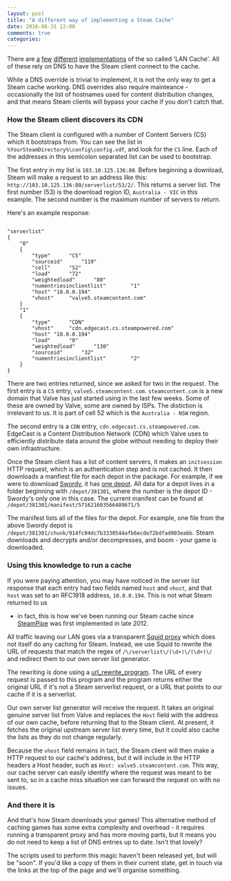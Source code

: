 ```yaml
---
layout: post
title: "A different way of implementing a Steam Cache"
date: 2016-06-31 12:00
comments: true
categories: 
---
```


There are [a](https://github.com/bntjah/lancache/) [few](https://github.com/wolrah/lancache) [different](https://github.com/multiplay/lancache/) [implementations](https://github.com/ti-mo/ansible-lanparty) of the so called 'LAN Cache'. 
All of these rely on DNS to have the Steam client connect to the cache. 

While a DNS override is trivial to implement, it is not the only way to get
a Steam cache working. DNS overrides also require mainteance - occasionally
the list of hostnames used for content distribution changes, and that means
Steam clients will bypass your cache if you don't catch that.

### How the Steam client discovers its CDN

The Steam client is configured with a number of Content Servers (CS) which
it bootstraps from. You can see the list in 
`%YourSteamDirectory%\config\config.vdf`, and look for the `CS` line. 
Each of the addresses in this semicolon separated list can be used to
bootstrap. 

The first entry in my list is `103.10.125.136:80`. Before beginning a
download, Steam will make a request to an address like this:
`http://103.10.125.136:80/serverlist/53/2/`. This returns a server list.
The first number (53) is the download region ID, `Australia - VIC` in
this example. The second number is the maximum number of servers to
return.

Here's an example response:

```

"serverlist"
{
	"0"
	{
		"type"		"CS"
		"sourceid"		"119"
		"cell"		"52"
		"load"		"72"
		"weightedload"		"80"
		"numentriesinclientlist"		"1"
		"host" "10.0.0.194"
		"vhost"		"valve5.steamcontent.com"
	}
	"1"
	{
		"type"		"CDN"
		"vhost"		"cdn.edgecast.cs.steampowered.com"
		"host" "10.0.0.194"
		"load"		"0"
		"weightedload"		"130"
		"sourceid"		"32"
		"numentriesinclientlist"		"2"
	}
}
```


There are two entries returned, since we asked for two in the request. The
first entry is a `CS` entry, `valve5.steamcontent.com`. `steamcontent.com` is a new domain
that Valve has just started using in the last few weeks. Some of these are
owned by Valve, some are owned by ISPs. The distiction is irrelevant to us.
It is part of cell 52 which is the `Australia - NSW` region. 

The second entry is a `CDN` entry, `cdn.edgecast.cs.steampowered.com`. EdgeCast
is a Content Distribution Network (CDN) which Valve uses to efficiently
distribute data around the globe without needing to deploy their own infrastructure.

Once the Steam client has a list of content servers, it makes an 
`initsession` HTTP request, which is an authentication step and is not cached.
It then downloads a manfiest file
for each depot in the package. For example, if we were to download 
[Swordy](), it has [one depot](https://steamdb.info/sub/71407/depots/). 
All data for a depot lives in a folder beginning with `/depot/381301`,
where the number is the depot ID - Swordy's only one in this case. 
The current manifest can be found at `/depot/381301/manifest/571621603566489671/5`

The manifest lists all of the files for the depot. For example, one file
from the above Swordy depot is `/depot/381301/chunk/914fc04dc7b3330544afb6ecde72bdfad003eabb`.
Steam downloads and decrypts and/or decompresses, and boom - your game is downloaded.

### Using this knowledge to run a cache

If you were paying attention, you may have noticed in the server list response
that each entry had two fields named `host` and `vhost`, and that `host` was
set to an RFC1918 address, `10.0.0.194`. This is not what Steam returned to us
 - in fact, this is how we've been running our Steam cache since [SteamPipe](https://developer.valvesoftware.com/wiki/SteamPipe)
was first implemented in late 2012. 

All traffic leaving our LAN goes via a
transparent [Squid proxy](http://www.squid-cache.org/) which does not itself do any
caching for Steam. Instead, we use Squid to rewrite the URL of requests that
match the regex of `/\/serverlist\/(\d+)\/(\d+)\/` and redirect them to our own
server list generator. 

The rewriting is done using a [url_rewrite_program](http://www.squid-cache.org/Doc/config/url_rewrite_program/).
The URL of every request is passed to this program and the program returns
either the original URL if it's not a Steam serverlist request, or a URL
that points to our cache if it is a serverlist. 

Our own server list generator will receive the request. It takes an original
genuine server list from Valve and replaces the `Host` field with the address
of our own cache, before returning that to the Steam client.
At present, it fetches the original upstream server list every
time, but it could also cache the lists as they do not change regularly.

Because the `vhost` field remains in tact, the Steam client will then make a
HTTP request to our cache's address, but it will include in the HTTP headers
a Host header, such as `Host: valve5.steamcontent.com`. This way, our cache
server can easily identify where the request was meant to be sent to, so in
a cache miss situation we can forward the request on with no issues.

### And there it is

And that's how Steam downloads your games! This alternative method of caching
games has some extra complexity and overhead - it requires running a
transparent proxy and has more moving parts, but it means you do not need
to keep a list of DNS entries up to date. Isn't that lovely? 

The scripts used to perform this magic haven't been released yet, but will be
"soon". If you'd like a copy of them in their current state, get in touch
via the links at the top of the page and we'll organise something. 
